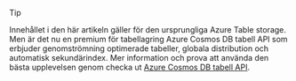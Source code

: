 > [!TIP]
> Innehållet i den här artikeln gäller för den ursprungliga Azure Table storage. Men är det nu en premium för tabellagring Azure Cosmos DB tabell API som erbjuder genomströmning optimerade tabeller, globala distribution och automatisk sekundärindex. Mer information och prova att använda den bästa upplevelsen genom checka ut [Azure Cosmos DB tabell API](https://aka.ms/premiumtables).
>
